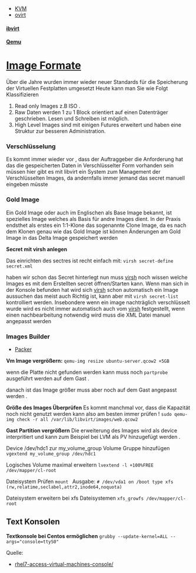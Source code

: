 * [KVM](../kvm)
* [ovirt](../ovirt)


#### [ibvirt](../libvirt)

#### [Qemu](../qemu)

# [Image Formate](../images)

Über die Jahre wurden immer wieder neuer Standards für die Speicherung der Virtuellen Festplatten umgesetzt Heute kann man Sie wie Folgt Klassifizieren

1. Read only Images z.B ISO .
2. Raw Daten werden 1 zu 1 Block orientiert auf einen Datenträger geschrieben. Lesen und Schreiben ist möglich.
3. High Level Images sind mit einigen Futures erweitert und haben eine Struktur zur besseren Administration.

### Verschlüsselung
Es kommt immer wieder vor , dass der Auftraggeber die Anforderung hat das die gespeicherten Daten in Verschlüsselter Form vorhanden sein müssen hier gibt es mit libvirt ein System zum Management der Verschlüsselten Images, da andernfalls immer jemand das secret manuell eingeben müsste 

### Gold Image

Ein Gold Image oder auch im Englischen als Base Image bekannt, ist spezielles Image welches als Basis für andre Images dient.
In der Praxis endsthet als erstes ein 1:1-Klone das sogenannte Clone Image, da es nach dem Klonen genau wie das Gold Image ist können Änderungen am Gold Image in das Delta Image gespeichert werden 

**Secret mit virsh anlegen**

Das einrichten des sectres ist recht einfach mit: 
`` virsh secret-define secret.xml `` 

haben wir schon das Secret hinterlegt nun muss [virsh](../virsh) noch wissen welche Images es mit dem Erstellten secret öffnen/Starten kann.
Wenn man sich in der Konsole befunden hat wird sich [virsh](../virsh) schon automatisch ein Image aussuchen das meist auch Richtig ist, kann aber mit 
``virsh secret-list``
kontrolliert werden.
Insebondere wenn ein image nachträglich verschlüsselt wurde wird es nicht immer automatisch auch vom [virsh](../virsh) festgestellt, wenn einen nachbearbeitung notwendig wird muss die XML Datei manuel angepasst werden 

### Images Builder 
* [Packer](../packer)

**Vm Image vergrößern:**
`qemu-img resize ubuntu-server.qcow2 +5GB`

wenn die Platte nicht gefunden werden kann muss noch `partprobe` ausgeführt werden auf dem Gast . 

danach ist das Image größer muss aber noch auf dem Gast  angepasst werden .

**Größe des Images Überprüfen**
Es kommt manchmal vor, dass die Kapazität noch nicht genutzt werden kann also am besten immer prüfen !
`sudo qemu-img check -r all /var/lib/libvirt/images/web.qcow2`

**Gast Partition vergrößern**
Die erweiterung des Images wird als device interpritiert und kann zum Beispiel bei LVM als PV hinzugefügt werden .

Device  /dev/hdc1 zur my_volume_group Volume Gruppe hinzufügen 
`vgextend my_volume_group /dev/hdc1`

Logisches Volume maximal erweitern
`lvextend -l +100%FREE /dev/mapper/cl-root`

Dateisystem Prüfen
`mount `
Ausgabe: 
`# /dev/vda1 on /boot type xfs (rw,relatime,seclabel,attr2,inode64,noquota) `

Dateisystem erweitern bei xfs Dateisystemen
`xfs_growfs /dev/mapper/cl-root`



## Text Konsolen

**Textkonsole bei Centos ermöglichen**
`grubby --update-kernel=ALL --args="console=ttyS0"`

Quelle: 
* [rhel7-access-virtual-machines-console/](https://www.certdepot.net/rhel7-access-virtual-machines-console/)
